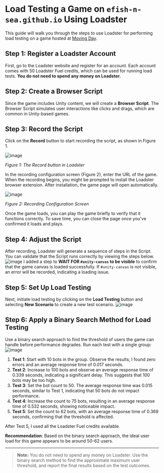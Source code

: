 # Load Testing a Game on `efish-n-sea.github.io` Using Loadster

This guide will walk you through the steps to use Loadster for performing load testing on a game hosted at [Moving Day](https://efish-n-sea.github.io/Pages/IDS/IDS.html).

## Step 1: Register a Loadster Account

First, go to the Loadster website and register for an account. Each account comes with 50 Loadster Fuel credits, which can be used for running load tests. **You do not need to spend any money on Loadster.**

## Step 2: Create a Browser Script

Since the game includes Unity content, we will create a **Browser Script**. The Browser Script simulates user interactions like clicks and drags, which are common in Unity-based games.

## Step 3: Record the Script

Click on the **Record** button to start recording the script, as shown in Figure 1.

![image](https://github.com/user-attachments/assets/d9533dbd-5d3c-4828-b2ba-9ab8d53e5f8c)

*Figure 1: The Record button in Loadster*

In the recording configuration screen (Figure 2), enter the URL of the game. When the recording begins, you might be prompted to install the Loadster browser extension. After installation, the game page will open automatically.

![image](https://github.com/user-attachments/assets/dceacf37-65ee-4570-acb9-649441ec0299)

*Figure 2: Recording Configuration Screen*

Once the game loads, you can play the game briefly to verify that it functions correctly. To save time, you can close the page once you've confirmed it loads and plays.

## Step 4: Adjust the Script

After recording, Loadster will generate a sequence of steps in the Script. You can validate that the Script runs correctly by viewing the steps below. 
![image](https://github.com/user-attachments/assets/4fca8a34-b421-4902-a9d0-1753d96d56bb)
I added a step to **WAIT FOR `#unity-canvas` to be visible** to confirm that the game canvas is loaded successfully. If `#unity-canvas` is not visible, an error will be recorded, indicating a loading issue.

## Step 5: Set Up Load Testing

Next, initiate load testing by clicking on the **Load Testing** button and selecting **New Scenario** to create a new test scenario.
![image](https://github.com/user-attachments/assets/8ffb9e5f-0e57-40c9-ab34-8297ad47d645)


## Step 6: Apply a Binary Search Method for Load Testing

Use a binary search approach to find the threshold of users the game can handle before performance degrades. Run each test with a single group:
![image](https://github.com/user-attachments/assets/d638298d-1271-422e-b1b2-d31ff8b65077)


1. **Test 1**: Start with 10 bots in the group. Observe the results; I found zero errors and an average response time of 0.017 seconds.
2. **Test 2**: Increase to 100 bots and observe an average response time of 0.339 seconds, indicating a significant delay. This suggests that 100 bots may be too high.
3. **Test 3**: Set the bot count to 50. The average response time was 0.015 seconds, similar to Test 1, indicating that 50 bots do not impact performance.
4. **Test 4**: Increase the count to 75 bots, resulting in an average response time of 0.532 seconds, showing noticeable impact.
5. **Test 5**: Set the count to 62 bots, with an average response time of 0.369 seconds, confirming that the threshold is affected.

After Test 5, I used all the Loadster Fuel credits available.

**Recommendation**: Based on the binary search approach, the ideal user load for this game appears to be around 50-62 users.

---

> **Note:** You do not need to spend any money on Loadster. Use the binary search method to find the approximate maximum user threshold, and report the final results based on the test outcomes.


